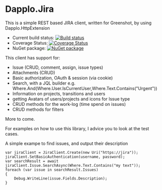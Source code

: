 # Dapplo.Jira
This is a simple REST based JIRA client, written for Greenshot, by using Dapplo.HttpExtension

- Current build status: [![Build status](https://ci.appveyor.com/api/projects/status/d78ubenwypiwg3j4?svg=true)](https://ci.appveyor.com/project/dapplo/dapplo-jira)
- Coverage Status: [![Coverage Status](https://coveralls.io/repos/github/dapplo/Dapplo.Jira/badge.svg?branch=master)](https://coveralls.io/github/dapplo/Dapplo.Jira?branch=master)
- NuGet package: [![NuGet package](https://badge.fury.io/nu/Dapplo.Jira.svg)](https://badge.fury.io/nu/Dapplo.Jira)

This client has support for:
* Issue (CRUD, comment, assign, issue types)
* Attachments (CRUD)
* Basic authorization, OAuth & session (via cookie)
* Search, with a JQL builder e.g. Where.And(Where.User.IsCurrentUser,Where.Text.Contains("Urgent"))
* Information on projects, transitions and users
* getting Avatars of users/projects and icons for Issue type 
* CRUD methods for the work-log (time spend on issues)
* CRUD methods for filters

More to come.

For examples on how to use this library, I advice you to look at the test cases.

A simple exampe to find issues, and output their description
```
var jiraClient = JiraClient.Create(new Uri("https://jira"));
jiraClient.SetBasicAuthentication(username, password);
var searchResult = await jiraClient.Issue.SearchAsync(Where.Text.Contains("my text"));
foreach (var issue in searchResult.Issues)
{
	Debug.WriteLine(issue.Fields.Description);
}
```
